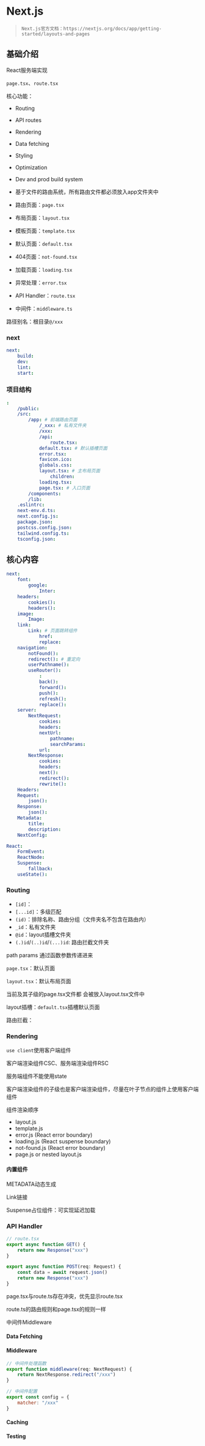 # Next.js

>
>`Next.js官方文档：https://nextjs.org/docs/app/getting-started/layouts-and-pages`
>

## 基础介绍

React服务端实现


`page.tsx`、`route.tsx`


核心功能：
- Routing
- API routes
- Rendering
- Data fetching
- Styling
- Optimization
- Dev and prod build system


- 基于文件的路由系统，所有路由文件都必须放入app文件夹中
- 路由页面：`page.tsx`
- 布局页面：`layout.tsx`
- 模板页面：`template.tsx`
- 默认页面：`default.tsx`
- 404页面：`not-found.tsx`
- 加载页面：`loading.tsx`
- 异常处理：`error.tsx`
- API Handler：`route.tsx`
- 中间件：`middleware.ts`


路径别名：根目录`@/xxx`



### next

```yaml
next:
    build:
    dev:
    lint:
    start:
```






### 项目结构

```yaml
:
    /public:
    /src:
        /app: # 前端路由页面
            /_xxx: # 私有文件夹
            /xxx:
            /api:
                route.tsx:
            default.tsx: # 默认插槽页面
            error.tsx:
            favicon.ico:
            globals.css:
            layout.tsx: # 主布局页面
                children:
            loading.tsx:
            page.tsx: # 入口页面
        /components:
        /lib:
    .eslintrc:
    next-env.d.ts:
    next.config.js:
    package.json:
    postcss.config.json:
    tailwind.config.ts:
    tsconfig.json:
```






## 核心内容

```yaml
next:
    font:
        google:
            Inter:
    headers:
        cookies():
        headers():
    image:
        Image:
    link:
        Link: # 页面跳转组件
            href:
            replace:
    navigation:
        notFound():
        redirect(): # 重定向
        userPathname():
        useRouter():
            :
            back():
            forward():
            push():
            refresh():
            replace(): 
    server:
        NextRequest:
            cookies:
            headers:
            nextUrl:
                pathname:
                searchParams:
            url:
        NextResponse:
            cookies:
            headers:
            next():
            redirect():
            rewrite():
    Headers:
    Request:
        json():
    Response:
        json():
    Metadata:
        title:
        description:
    NextConfig:

React:
    FormEvent:
    ReactNode:
    Suspense:
        fallback:
    useState():

```


### Routing

- `[id]`：
- `[...id]`：多级匹配
- `(id)`：排除名称、路由分组（文件夹名不包含在路由内）
- `_id`：私有文件夹
- `@id`：layout插槽文件夹
- `(.)id`/`(..)id`/`(...)id`: 路由拦截文件夹


path params 通过函数参数传递进来



`page.tsx`：默认页面

`layout.tsx`：默认布局页面

当前及其子级的page.tsx文件都 会被放入layout.tsx文件中

layout插槽：`default.tsx`插槽默认页面

路由拦截：




### Rendering

`use client`使用客户端组件

客户端渲染组件CSC、服务端渲染组件RSC

服务端组件不能使用state

客户端渲染组件的子级也是客户端渲染组件，尽量在叶子节点的组件上使用客户端组件


组件渲染顺序
- layout.js
- template.js
- error.js (React error boundary)
- loading.js (React suspense boundary)
- not-found.js (React error boundary)
- page.js or nested layout.js




#### 内置组件


METADATA动态生成

Link链接

Suspense占位组件：可实现延迟加载







### API Handler

```javascript
// route.tsx
export async function GET() {
    return new Response("xxx")
}

export async function POST(req: Request) {
    const data = await request.json()
    return new Response("xxx")
}

```  
page.tsx与route.ts存在冲突，优先显示route.tsx

route.ts的路由规则和page.tsx的规则一样

中间件Middleware

#### Data Fetching





#### Middleware

```javascript
// 中间件处理函数
export function middleware(req: NextRequest) {
    return NextResponse.redirect("/xxx")
}

// 中间件配置
export const config = {
    matcher: "/xxx"
}

```

#### Caching


#### Testing







